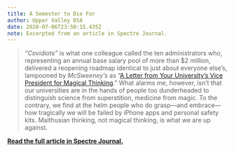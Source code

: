 ```yaml
---
title: A Semester to Die For
author: Upper Valley DSA
date: 2020-07-06T23:50:15.435Z
note: Excerpted from an article in Spectre Journal.
---
```

> *“Covidiots”* is what one colleague called the ten administrators who, representing an annual base salary pool of more than $2 million, delivered a reopening roadmap identical to just about everyone else’s, lampooned by *McSweeney’s* as “[A Letter from Your University’s Vice President for Magical Thinking](https://www.mcsweeneys.net/articles/a-message-from-your-universitys-vice-president-for-magical-thinking).” What alarms me, however, isn’t that our universities are in the hands of people too dunderheaded to distinguish science from superstition, medicine from magic. To the contrary, we find at the helm people who do grasp—and embrace—how tragically we will be failed by iPhone apps and personal safety kits. Malthusian thinking, not magical thinking, is what we are up against.

**[Read the full article in Spectre Journal.](https://spectrejournal.com/a-semester-to-die-for/)**